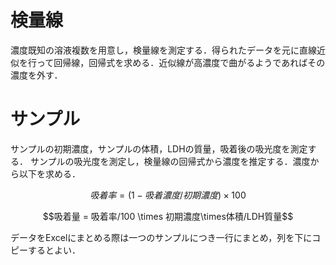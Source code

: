 # 検量線
濃度既知の溶液複数を用意し，検量線を測定する．得られたデータを元に直線近似を行って回帰線，回帰式を求める．近似線が高濃度で曲がるようであればその濃度を外す．

# サンプル
サンプルの初期濃度，サンプルの体積，LDHの質量，吸着後の吸光度を測定する．
サンプルの吸光度を測定し，検量線の回帰式から濃度を推定する．濃度から以下を求める．

$$吸着率 = (1-吸着濃度/初期濃度)\times 100$$

$$吸着量 = 吸着率/100 \times 初期濃度\times体積/LDH質量$$

データをExcelにまとめる際は一つのサンプルにつき一行にまとめ，列を下にコピーするとよい．
